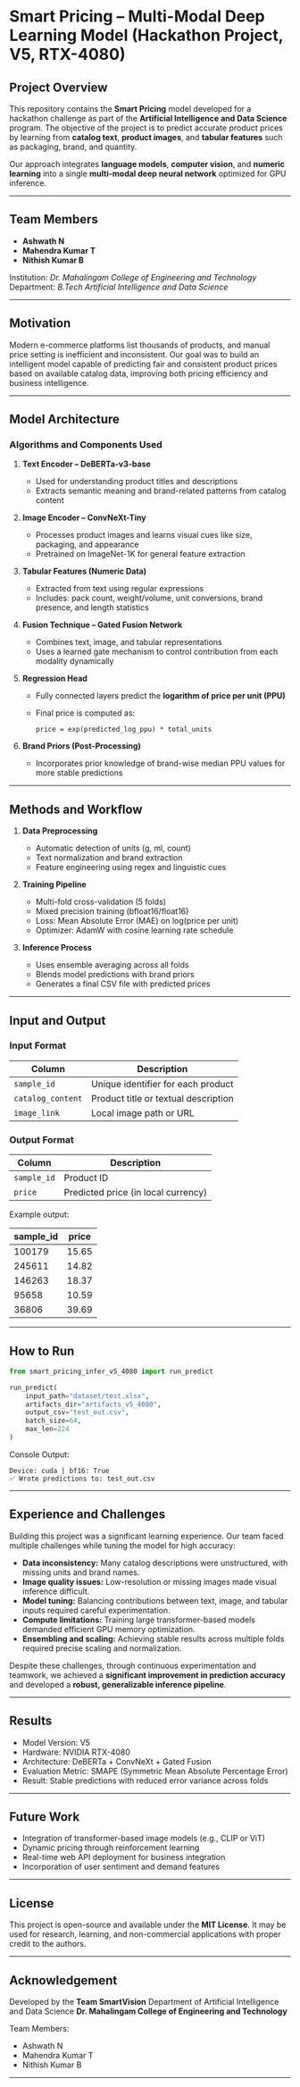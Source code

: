 

# Smart Pricing – Multi-Modal Deep Learning Model (Hackathon Project, V5, RTX-4080)

## Project Overview

This repository contains the **Smart Pricing** model developed for a hackathon challenge as part of the **Artificial Intelligence and Data Science** program.
The objective of the project is to predict accurate product prices by learning from **catalog text**, **product images**, and **tabular features** such as packaging, brand, and quantity.

Our approach integrates **language models**, **computer vision**, and **numeric learning** into a single **multi-modal deep neural network** optimized for GPU inference.

---

## Team Members

* **Ashwath N**
* **Mahendra Kumar T**
* **Nithish Kumar B**

Institution: *Dr. Mahalingam College of Engineering and Technology*
Department: *B.Tech Artificial Intelligence and Data Science*

---

## Motivation

Modern e-commerce platforms list thousands of products, and manual price setting is inefficient and inconsistent. Our goal was to build an intelligent model capable of predicting fair and consistent product prices based on available catalog data, improving both pricing efficiency and business intelligence.

---

## Model Architecture

### Algorithms and Components Used

1. **Text Encoder – DeBERTa-v3-base**

   * Used for understanding product titles and descriptions
   * Extracts semantic meaning and brand-related patterns from catalog content

2. **Image Encoder – ConvNeXt-Tiny**

   * Processes product images and learns visual cues like size, packaging, and appearance
   * Pretrained on ImageNet-1K for general feature extraction

3. **Tabular Features (Numeric Data)**

   * Extracted from text using regular expressions
   * Includes: pack count, weight/volume, unit conversions, brand presence, and length statistics

4. **Fusion Technique – Gated Fusion Network**

   * Combines text, image, and tabular representations
   * Uses a learned gate mechanism to control contribution from each modality dynamically

5. **Regression Head**

   * Fully connected layers predict the **logarithm of price per unit (PPU)**
   * Final price is computed as:

     ```
     price = exp(predicted_log_ppu) * total_units
     ```

6. **Brand Priors (Post-Processing)**

   * Incorporates prior knowledge of brand-wise median PPU values for more stable predictions

---

## Methods and Workflow

1. **Data Preprocessing**

   * Automatic detection of units (g, ml, count)
   * Text normalization and brand extraction
   * Feature engineering using regex and linguistic cues

2. **Training Pipeline**

   * Multi-fold cross-validation (5 folds)
   * Mixed precision training (bfloat16/float16)
   * Loss: Mean Absolute Error (MAE) on log(price per unit)
   * Optimizer: AdamW with cosine learning rate schedule

3. **Inference Process**

   * Uses ensemble averaging across all folds
   * Blends model predictions with brand priors
   * Generates a final CSV file with predicted prices

---

## Input and Output

### Input Format

| Column            | Description                          |
| ----------------- | ------------------------------------ |
| `sample_id`       | Unique identifier for each product   |
| `catalog_content` | Product title or textual description |
| `image_link`      | Local image path or URL              |

### Output Format

| Column      | Description                         |
| ----------- | ----------------------------------- |
| `sample_id` | Product ID                          |
| `price`     | Predicted price (in local currency) |

Example output:

| sample_id | price |
| --------- | ----- |
| 100179    | 15.65 |
| 245611    | 14.82 |
| 146263    | 18.37 |
| 95658     | 10.59 |
| 36806     | 39.69 |

---

## How to Run

```python
from smart_pricing_infer_v5_4080 import run_predict

run_predict(
    input_path="dataset/test.xlsx",
    artifacts_dir="artifacts_v5_4080",
    output_csv="test_out.csv",
    batch_size=64,
    max_len=224
)
```

Console Output:

```
Device: cuda | bf16: True
✅ Wrote predictions to: test_out.csv
```

---

## Experience and Challenges

Building this project was a significant learning experience. Our team faced multiple challenges while tuning the model for high accuracy:

* **Data inconsistency:** Many catalog descriptions were unstructured, with missing units and brand names.
* **Image quality issues:** Low-resolution or missing images made visual inference difficult.
* **Model tuning:** Balancing contributions between text, image, and tabular inputs required careful experimentation.
* **Compute limitations:** Training large transformer-based models demanded efficient GPU memory optimization.
* **Ensembling and scaling:** Achieving stable results across multiple folds required precise scaling and normalization.

Despite these challenges, through continuous experimentation and teamwork, we achieved a **significant improvement in prediction accuracy** and developed a **robust, generalizable inference pipeline**.

---

## Results

* Model Version: V5
* Hardware: NVIDIA RTX-4080
* Architecture: DeBERTa + ConvNeXt + Gated Fusion
* Evaluation Metric: SMAPE (Symmetric Mean Absolute Percentage Error)
* Result: Stable predictions with reduced error variance across folds

---

## Future Work

* Integration of transformer-based image models (e.g., CLIP or ViT)
* Dynamic pricing through reinforcement learning
* Real-time web API deployment for business integration
* Incorporation of user sentiment and demand features

---

## License

This project is open-source and available under the **MIT License**.
It may be used for research, learning, and non-commercial applications with proper credit to the authors.

---

## Acknowledgement

Developed by the **Team SmartVision**
Department of Artificial Intelligence and Data Science
**Dr. Mahalingam College of Engineering and Technology**

Team Members:

* Ashwath N
* Mahendra Kumar T
* Nithish Kumar B

---
